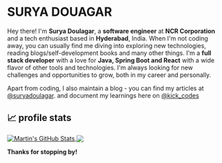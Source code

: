 # SURYA DOUAGAR

Hey there! I'm **Surya Doulagar**, a **software engineer** at **NCR Corporation** and a tech enthusiast based in **Hyderabad**, India. When I'm not coding away, you can usually find me diving into exploring new technologies, reading blogs/self-development books and many other things. I'm a **full stack developer** with a love for **Java, Spring Boot and React** with a wide flavor of other tools and technologies. I'm always looking for new challenges and opportunities to grow, both in my career and personally.

Apart from coding, 
I also maintain a blog - you can find my articles at [@suryadoulagar](https://medium.com/@suryadoulagar).
and document my learnings here on [@kick_codes](https://www.instagram.com/kick_codes/)

## &#x1f4c8; profile stats
<a href="https://github.com/suryadoulagar/suryadoulagar">
  <img display = "flex" align="center" src="https://github-readme-stats.vercel.app/api?username=suryadoulagar&show_icons=true&line_height=25&count_private=true&title_color=2bbc8a&text_color=c9cacc&icon_color=2bbc8a&bg_color=1d1f21" alt="Martin's GitHub Stats" />
</a>
<a href="https://github.com/suryadoulagar/suryadoulagar">
  <img display = "flex" align="center" src="https://github-readme-stats.vercel.app/api/top-langs/?username=suryadoulagar&title_color=ffffff&text_color=c9cacc&icon_color=2bbc8a&bg_color=1d1f21&langs_count=5&layout=compact" />
</a>

**Thanks for stopping by!**
